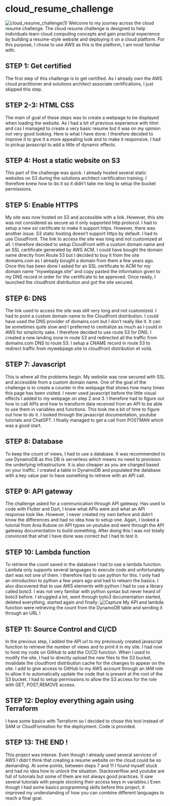 # cloud_resume_challenge
![cloud_resume_challenge(1)](https://github.com/lorenzopoulet/cloud_resume_challenge/assets/141220777/0b08263d-fac9-4230-b58a-7f36a844b90d)
Welcome to my journey across the cloud resume challenge.
The cloud resume challenge is designed to help individuals learn cloud computing concepts and gain practical experience by building a resume-style website and deploying it on a cloud platform. For this purpose, I chose to use AWS as this is the platform, I am most familiar with. 
## STEP 1: Get certified
The first step of this challenge is to get certified. As I already own the AWS cloud practitioner and solutions architect associate certifications, I just skipped this step.
## STEP 2-3: HTML CSS
The main of goal of these steps was to create a webpage to be displayed when loading the website.
As I had a bit of previous experience with html and css I managed to create a very basic resume but it was on my opinion not very good looking. Here is what I have done:
I therefore decided to improve it to give it a more appealing look and to make it responsive. I had to pickup javascript to add a little of dynamic effects.

## STEP 4: Host a static website on S3
This part of the challenge was quick. I already hosted several static websites on S3 during the solutions architect certification training. I therefore knew how to do it so it didn’t take me long to setup the bucket permissions.

## STEP 5: Enable HTTPS
My site was now hosted on S3 and accessible with a link. However, this site was not considered as secure as it only supported http protocol. I had to setup a new ssl certificate to make it support https.
However, there was another issue. S3 static hosting doesn’t support https by default. I had to use CloudFront. The link to access the site was long and not customized at all. I therefore decided to setup CloudFront with a custom domain name and an SSL certificate generated by AWS ACM.
I could have bought the domain name directly from Route 53 but I decided to buy it from the site domains.com as I already bought a domain from them a few years ago. Once this has been done I asked for an SSL certificate to ACM for my domain name “mywebpage.site” and copy pasted the information given to my DNS record in order for the certificate to be approved. Once ready, I launched the cloudfront distribution and got the site secured.

## STEP 6: DNS
The link used to access the site was still very long and not customized. I had to point a custom domain name to the Cloudfront distribution. I could have used the DNS provider of domains.com but I don’t really like it. It can be sometimes quite slow and I preferred to centralize as much as I could in AWS for simplicity sake. I therefore decided to use route 53 for DNS. I created a new landing zone in route 53 and redirected all the traffic from domains.com DNS to route 53. I setup a CNAME record in route 53 to redirect traffic from mywebpage.site to cloudfront distribution et voilà.

## STEP 7: Javascript
This is where all the problems begin. My website was now secured with SSL and accessible from a custom domain name. One of the goal of the challenge is to create a counter in the webpage that shows how many times this page has been visited. I never used javascript before the little visual effects I added to my webpage on step 2 and 3.
I therefore had to figure out how to call APIs and how to transform data received from an API to be able to use them in variables and functions. This took me a bit of time to figure out how to do it. I looked through the javascript documentation, youtube tutorials and ChatGPT. I finally managed to get a call from POSTMAN which was a good start.
## STEP 8: Database
To keep the count of views, I had to use a database. It was recommended to use DynamoDB as this DB is serverless which means no need to provision the underlying infrastructure. It is also cheaper as you are charged based on your traffic. I created a table in DynamoDB and populated the database with a key value pair to have something to retrieve with an API call.

## STEP 9: API gateway
The challenge asked for a communication through API gateway. Has used to code with Flutter and Dart, I knew what APIs were and what an API response look like. However, I never created my own before and didn’t know the differences and had no idea how to setup one. Again, I looked a tutorial from Ania Kubow on API types on youtube and went through the API gateway documentation to build something. After doing this I was not totally convinced that what I have done was correct but I had to test it.
## STEP 10: Lambda function
To retrieve the count saved in the database I had to use a lambda function. Lambda only supports several languages to execute code and unfortunately dart was not one of them. I therefore had to use python for this. I only had an introduction to python a few years ago and had to relearn the basics.
I also discovered that to use AWS elements with python I had to use a library called boto3. I was not very familiar with python syntax but never heard of boto3 before. I struggled a lot, went through boto3 documentation started, deleted everything, started again and finally: 
![Capture](https://github.com/lorenzopoulet/cloud_resume_challenge/assets/141220777/2169f87e-f39a-47c0-86db-6887e270b086)
My API and lambda function were retrieving the count from the DynamoDB table and sending it through an URL !

## STEP 11: Source Control and CI/CD
In the previous step, I added the API url to my previously created javascript function to retrieve the number of views and to print it in my site. I had now to host my code on GitHub to add the CI/CD function. When I used to modify the site, I had to directly upload the new files to the S3 bucket, invalidate the cloudfront distribution cache for the changes to appear on the site. I add to give access to GitHub to my AWS account through an IAM role to allow it to automatically update the code that is present at the root of the S3 bucket. I had to setup permissions to allow the S3 access for the role with GET, POST,REMOVE access.

## STEP 12: Deploy everything again using Terraform
I have some basics with Terraform so I decided to chose this tool instead of SAM or CloudFormation for the deployment. Code is provided.

## STEP 13: THE END !
This project was intense. Even though I already used several services of AWS I didn’t think that creating a resume website on the cloud could be so demanding. At some points, between steps 7 and 11 I found myself stuck and had no idea how to unlock the situation. Stackoverflow and youtube are full of tutorials but some of them are not always good practices. (I saw several tutorials with people stocking their access keys in variables.) Even though I had some basics programming skills before this project, it improved my understanding of how you can combine different languages to reach a final goal.
